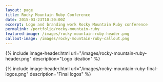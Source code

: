 ```yaml
---
layout: page
title: Rocky Mountain Ruby Conference
date: 2015-03-23T10:20:00Z
excerpt: Logo and branding work Rocky Mountain Ruby conference
permalink: /portfolio/rocky-mountain-ruby
featured-image: /images/rocky-mountain-ruby-header.png
callout-image: /images/rocky-mountain-ruby-callout.png
---
```


{% include image-header.html url="/images/rocky-mountain-ruby-header.png" description="Logo ideation" %}

{% include image-header.html url="/images/rocky-mountain-ruby-final-logos.png" description="Final logos" %}